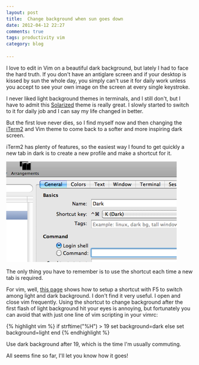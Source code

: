 ```yaml
---
layout: post
title:  Change background when sun goes down
date: 2012-04-12 22:27
comments: true
tags: productivity vim
category: blog

---
```


I love to edit in Vim on a beautiful dark background, but lately I had to face
the hard truth. If you don't have an antiglare screen and if your desktop is
kissed by sun the whole day, you simply can't use it for daily work unless you
accept to see your own image on the screen at every single keystroke.

I never liked light background themes in terminals, and I still don't, but I
have to admit this [Solarized](http://ethanschoonover.com/solarized) theme is really great. I slowly started to switch
to it for daily job and I can say my life changed in better. 

<!--more-->

But the first love never dies, so I find myself now and then changing the
[iTerm2](http://www.iterm2.com/#/section/home) and Vim theme to come back to a softer and more inspiring dark screen. 

iTerm2 has plenty of features, so the easiest way I found to get quickly a new
tab in dark is to create a new profile and make a shortcut for it. 

![iterm2-shortcut](/images/iterm2-shortcut.png)

The only thing you have to remember is to use the shortcut each time a new tab is
required. 

For vim, well, [this page](http://ethanschoonover.com/solarized/vim-colors-solarized) shows how to
setup a shortcut with F5 to switch among light and dark background. 
I don't find it very useful. I open and close vim frequently. 
Using the shortcut to change background after the first flash of light
background hit your eyes is annoying, but fortunately you can avoid that with 
just one line of vim scripting in your vimrc: 

{% highlight vim %}
if strftime("%H") > 19
    set background=dark
else
    set background=light
end
{% endhighlight %}

Use dark background after 19, which is the time I'm usually commuting.

All seems fine so far, I'll let you know how it goes!

